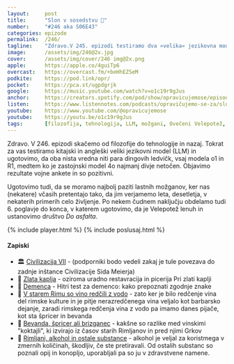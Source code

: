 ```yaml
---
layout: 	post
title:  	"Slon v sosedstvu 🐘"
number: 	"#246 aka S06E43"
categories:	epizode
permalink:	/246/
tagline: 	"Zdravo.V 245. epizodi testiramo dva »velika« jezikovna modela, razglasimo rezultate vojne ankete in odkrijemo, da so naši možgani včasih največji prevaranti." 
image:		/assets/img/246@2x.jpg
cover:		/assets/img/cover/246 img@2x.png
apple:		https://apple.co/4guiTp6
overcast:	https://overcast.fm/+beHhEZSeM
podkite:	https://pod.link/opr/
pocket:		https://pca.st/ugpdgrjk
google:		https://music.youtube.com/watch?v=o1c19r9gJus
anchor:		https://creators.spotify.com/pod/show/opravicujemose/episodes/Slon-v-sosedstvu-e2ukvar
listen:		https://www.listennotes.com/podcasts/opravičujemo-se-za/slon-v-sosedstvu-3l_osu94DUO/embed/
youtube:	https://www.youtube.com/@opravicujemose
youtube:	https://youtu.be/o1c19r9gJus
tags: 		[filozofija, tehnologija, LLM, možgani, Ovečeni Velepotež, Do Asfalta, humor]
---
```


Zdravo. V 246. epizodi skačemo od filozofije do tehnologije in nazaj. Tokrat za vas testiramo kitajski in angleški veliki jezikovni model (LLM) in ugotovimo, da oba nista vredna niti para dingovih ledvičk, vsaj modela o1 in R1, medtem ko je zastojnski model 4o najmanj divje netočen. Objavimo rezultate vojne ankete in so pozitivni.

Ugotovimo tudi, da se moramo najbolj paziti lastnih možganov, ker nas (nekatere) včasih pretentajo tako, da jim verjamemo leta, desetletja, v nekaterih primerih celo življenje. Po nekem čudnem naključju obdelamo tudi 6. poglavje do konca, v katerem ugotovimo, da je Velepotež lenuh in ustanovimo društvo *Do asfalta*. 

{% include player.html %}
{% include poslusaj.html %}

<!--break-->

#### Zapiski

- 🏛️ [Civilizacija VII](https://civilization.2k.com/civ-vii/) - (podporniki bodo vedeli zakaj je tule povezava do zadnje inštance Civilizacije Sida Meierja) 
- 💛 [Zlata kaplja](http://zlatakaplja.si/) - oziroma uradno restavracija in picerija Pri zlati kaplji 
- 🧠 [Demenca](https://www.nevrocenter.si/hitri-test-za-demenco/) - Hitri test za demenco: kako prepoznati zgodnje znake 
- 🍷 [V starem Rimu so vino redčili z vodo](https://www.youtube.com/watch?v=BmwdvbDR8zA) - zato ker je bilo redčenje vina del rimske kulture in je pitje nerazredčenega vina veljalo kot barbarsko dejanje, zaradi rimskega redčenja vina z vodo pa imamo danes pijače, kot sta špricer in bevanda 
- 🍶 [Bevanda, špricer ali brizganec](https://www.finance.si/trendi/bevanda-spricer-ali-brizganec/a/360325) - kakšne so razlike med vinskimi "koktajli", ki izvirajo iz časov starih Rimljanov in pred njimi Grkov 
- 🌿 [Rimljani, alkohol in ostale substance](https://en.wikipedia.org/wiki/Substance_abuse_in_ancient_Rome) - alkohol je veljal za koristmega v zmernih količinah, škodljiv, če ste pretiravali. Od ostalih substanc so poznali opij in konopljo, uporabljali pa so ju v zdravstvene namene. 